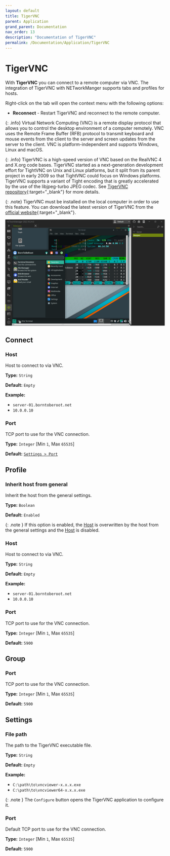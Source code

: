```yaml
---
layout: default
title: TigerVNC
parent: Application
grand_parent: Documentation
nav_order: 13
description: "Documentation of TigerVNC"
permalink: /Documentation/Application/TigerVNC
---
```


# TigerVNC

With **TigerVNC** you can connect to a remote computer via VNC. The integration of TigerVNC with NETworkManger supports tabs and profiles for hosts.

Right-click on the tab will open the context menu with the following options:

- **Reconnect** - Restart TigerVNC and reconnect to the remote computer.

{: .info}
Virtual Network Computing (VNC) is a remote display protocol that allows you to control the desktop environment of a computer remotely. VNC uses the Remote Frame Buffer (RFB) protocol to transmit keyboard and mouse events from the client to the server and screen updates from the server to the client. VNC is platform-independent and supports Windows, Linux and macOS.

{: .info}
TigerVNC is a high-speed version of VNC based on the RealVNC 4 and X.org code bases. TigerVNC started as a next-generation development effort for TightVNC on Unix and Linux platforms, but it split from its parent project in early 2009 so that TightVNC could focus on Windows platforms. TigerVNC supports a variant of Tight encoding that is greatly accelerated by the use of the libjpeg-turbo JPEG codec. See [TigerVNC repository](https://github.com/TigerVNC/tigervnc/){:target="\_blank"} for more details.

{: .note}
TigerVNC must be installed on the local computer in order to use this feature. You can download the latest version of TigerVNC from the [official website](https://tigervnc.org/){:target="\_blank"}.

![TigerVNC](13_TigerVNC.png)

## Connect

### Host

Host to connect to via VNC.

**Type:** `String`

**Default:** `Empty`

**Example:**

- `server-01.borntoberoot.net`
- `10.0.0.10`

### Port

TCP port to use for the VNC connection.

**Type:** `Integer` [Min `1`, Max `65535`]

**Default:** [`Settings > Port`](#port-3)

## Profile

### Inherit host from general

Inherit the host from the general settings.

**Type:** `Boolean`

**Default:** `Enabled`

{: .note }
If this option is enabled, the [Host](#host-1) is overwritten by the host from the general settings and the [Host](#host-1) is disabled.

### Host

Host to connect to via VNC.

**Type:** `String`

**Default:** `Empty`

**Example:**

- `server-01.borntoberoot.net`
- `10.0.0.10`

### Port

TCP port to use for the VNC connection.

**Type:** `Integer` [Min `1`, Max `65535`]

**Default:** `5900`

## Group

### Port

TCP port to use for the VNC connection.

**Type:** `Integer` [Min `1`, Max `65535`]

**Default:** `5900`

## Settings

### File path

The path to the TigerVNC executable file.

**Type:** `String`

**Default:** `Empty`

**Example:**

- `C:\path\to\vncviewer-x.x.x.exe`
- `C:\path\to\vncviewer64-x.x.x.exe`

{: .note }
The `Configure` button opens the TigerVNC application to configure it.

### Port

Default TCP port to use for the VNC connection.

**Type:** `Integer` [Min `1`, Max `65535`]

**Default:** `5900`
